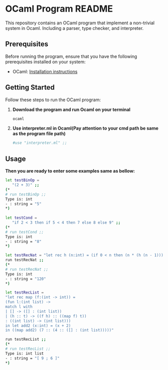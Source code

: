 # OCaml Program README

This repository contains an OCaml program that implement a non-trivial system in Ocaml. Including a parser, type checker, and interpreter.

## Prerequisites

Before running the program, ensure that you have the following prerequisites installed on your system:

- OCaml: [Installation instructions](https://ocaml.org/docs/install.html)

## Getting Started

Follow these steps to run the OCaml program:

1. **Download the program and run Ocaml on your terminal**

    ```bash
    ocaml
    ```

2. **Use interpreter.ml in Ocaml(Pay attention to your cmd path be same as the program file path)**

    ```bash
    #use "interpreter.ml" ;;
    ```



## Usage

**Then you are ready to enter some examples same as bellow:**

```bash
let testBinOp = 
   "(2 + 3)" ;;
(*
# run testBinOp ;;
Type is: int
- : string = "5"
*)
  
let testCond = 
   "if 2 < 3 then if 5 < 4 then 7 else 8 else 9" ;;
(*
# run testCond ;;
Type is: int
- : string = "8"
*)

let testRecNat = "let rec h (n:int) = (if 0 < n then (n * (h (n - 1))) else 1 : int) in (h 5)"
run testRecNat ;;
(*
# run testRecNat ;;
Type is: int
- : string = "120"
*)

let testRecList =
"let rec map (f:(int -> int)) =
(fun l:(int list) ->
match l with
| [] -> ([] : (int list))
| (h :: t) -> ((f h) :: ((map f) t))
: ((int list) -> (int list)))
in let add2 (x:int) = (x + 2)
in ((map add2) (7 :: (4 :: ([] : (int list)))))"

run testRecList ;;
(*
# run testRecList ;;
Type is: int list
- : string = "[ 9 ; 6 ]"
*)

```
